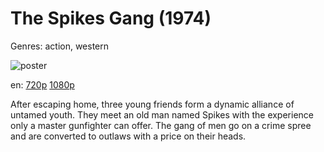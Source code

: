 # The Spikes Gang (1974)

Genres: action, western

![poster](http://image.tmdb.org/t/p/w500/dQbgV1jmWaMQL0bHLH7cFMLbfVl.jpg)

en:
  [720p](magnet:?xt=urn:btih:1137347F7914644A9180069811FC51C1AEEE352B&tr=udp://glotorrents.pw:6969/announce&tr=udp://tracker.opentrackr.org:1337/announce&tr=udp://torrent.gresille.org:80/announce&tr=udp://tracker.openbittorrent.com:80&tr=udp://tracker.coppersurfer.tk:6969&tr=udp://tracker.leechers-paradise.org:6969&tr=udp://p4p.arenabg.ch:1337&tr=udp://tracker.internetwarriors.net:1337)
  [1080p](magnet:?xt=urn:btih:7250662DF6F2CF8C3B8D3895DD4E5BA3599EE74C&tr=udp://glotorrents.pw:6969/announce&tr=udp://tracker.opentrackr.org:1337/announce&tr=udp://torrent.gresille.org:80/announce&tr=udp://tracker.openbittorrent.com:80&tr=udp://tracker.coppersurfer.tk:6969&tr=udp://tracker.leechers-paradise.org:6969&tr=udp://p4p.arenabg.ch:1337&tr=udp://tracker.internetwarriors.net:1337)
  


After escaping home, three young friends form a dynamic alliance of untamed youth. They meet an old man named Spikes with the experience only a master gunfighter can offer. The gang of men go on a crime spree and are converted to outlaws with a price on their heads.